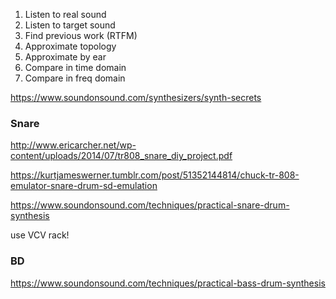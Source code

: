 1. Listen to real sound
2. Listen to target sound
3. Find previous work (RTFM)
4. Approximate topology
5. Approximate by ear
6. Compare in time domain
7. Compare in freq domain



https://www.soundonsound.com/synthesizers/synth-secrets

### Snare

http://www.ericarcher.net/wp-content/uploads/2014/07/tr808_snare_diy_project.pdf

https://kurtjameswerner.tumblr.com/post/51352144814/chuck-tr-808-emulator-snare-drum-sd-emulation

https://www.soundonsound.com/techniques/practical-snare-drum-synthesis

use VCV rack!

### BD
https://www.soundonsound.com/techniques/practical-bass-drum-synthesis

